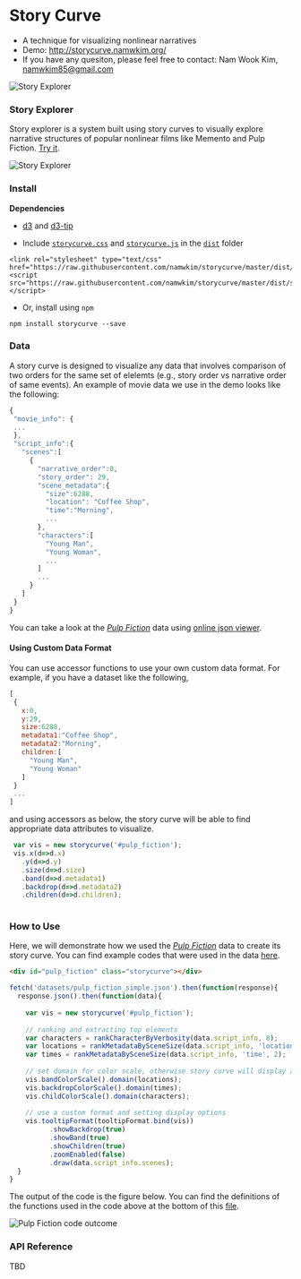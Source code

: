 # Story Curve
- A technique for visualizing nonlinear narratives
- Demo: http://storycurve.namwkim.org/
- If you have any quesiton, please feel free to contact: Nam Wook Kim, namwkim85@gmail.com

![Story Explorer](http://storycurve.namwkim.org/img/storycurve_examples.png)


### Story Explorer
Story explorer is a system built using story curves to visually explore narrative structures of popular nonlinear films like Memento and Pulp Fiction. [Try it](storyexplorer.namwkim.org).
  
![Story Explorer](http://storycurve.namwkim.org/img/storyexplorer.jpg)

  
### Install
**Dependencies**
- [d3](https://d3js.org/) and [d3-tip](https://github.com/Caged/d3-tip)

- Include [`storycurve.css`](https://github.com/namwkim/storycurve/blob/master/dist/storycurve.css) and [`storycurve.js`](https://github.com/namwkim/storycurve/blob/master/dist/storycurve.js) in the [`dist`](https://github.com/namwkim/storycurve/tree/master/dist) folder

```
<link rel="stylesheet" type="text/css" href="https://raw.githubusercontent.com/namwkim/storycurve/master/dist/storycurve.css">
<script src="https://raw.githubusercontent.com/namwkim/storycurve/master/dist/storycurve.js"></script>
```

- Or, install using `npm`
```
npm install storycurve --save
```
### Data
 A story curve is designed to visualize any data that involves comparison of two orders for the same set of elelemts (e.g., story order vs narrative order of same events). An example of movie data we use in the demo looks like the following:
 
 ```javascript
 {
  "movie_info": {
  ...
  },
  "script_info":{
    "scenes":[
      {
        "narrative_order":0,
        "story_order": 29,
        "scene_metadata":{
          "size":6288,
          "location": "Coffee Shop",
          "time":"Morning",
          ...
        },
        "characters":[
          "Young Man",
          "Young Woman",
          ...
        ]
        ...
      }
    ]
  }
 }
 ```
 You can take a look at the [_Pulp Fiction_](http://storycurve.namwkim.org/datasets/pulp_fiction.json) data using [online json viewer](http://jsoneditoronline.org/).
 
 #### Using Custom Data Format
 You can use accessor functions to use your own custom data format. For example, if you have a dataset like the following,
 ```javascript
 [
  {
    x:0,
    y:29,
    size:6288,
    metadata1:"Coffee Shop",
    metadata2:"Morning",
    children:[
      "Young Man",
      "Young Woman"
    ]
  }
  ... 
 ]
 ```
 and using accessors as below, the story curve will be able to find appropriate data attributes to visualize.
 ```javascript
  var vis = new storycurve('#pulp_fiction');
  vis.x(d=>d.x)
    .y(d=>d.y)
    .size(d=>d.size)
    .band(d=>d.metadata1)
    .backdrop(d=>d.metadata2)
    .children(d=>d.children);
    
 ```

### How to Use
Here, we will demonstrate how we used the [_Pulp Fiction_](http://storycurve.namwkim.org/datasets/pulp_fiction.json) data to create its story curve. You can find example codes that were used in the data [here](https://github.com/namwkim/storycurve/blob/gh-pages/js/draw_storycurves.js).

```html
<div id="pulp_fiction" class="storycurve"></div>
```

```javascript
fetch('datasets/pulp_fiction_simple.json').then(function(response){
  response.json().then(function(data){
  
    var vis = new storycurve('#pulp_fiction');
    
    // ranking and extracting top elements
    var characters = rankCharacterByVerbosity(data.script_info, 8);
    var locations = rankMetadataBySceneSize(data.script_info, 'location', 4);
    var times = rankMetadataBySceneSize(data.script_info, 'time', 2);
    
    // set domain for color scale, otherwise story curve will display all not just top ones.
    vis.bandColorScale().domain(locations);
    vis.backdropColorScale().domain(times);
    vis.childColorScale().domain(characters);
      
    // use a custom format and setting display options
    vis.tooltipFormat(tooltipFormat.bind(vis))
          .showBackdrop(true)
          .showBand(true)
          .showChildren(true)
          .zoomEnabled(false)
          .draw(data.script_info.scenes);
  }
}
```
The output of the code is the figure below. You can find the definitions of the functions used in the code above at the bottom of this [file](https://github.com/namwkim/storycurve/blob/gh-pages/js/draw_storycurves.js).


![Pulp Fiction code outcome](http://storycurve.namwkim.org/img/pulp_fiction.png)

### API Reference
TBD
